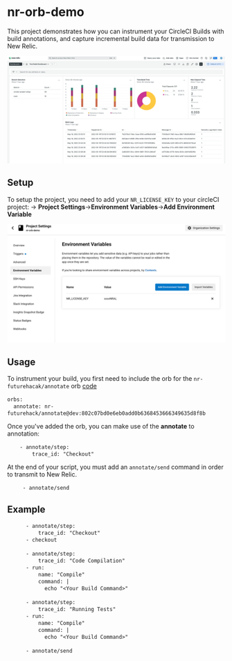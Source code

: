 # nr-orb-demo

This project demonstrates how you can instrument your CircleCI Builds with build annotations, and capture incremental build data for transmission to New Relic.

![Example Dashboard](https://github.com/jhawkinsfuturehack/nr-orb-demo/blob/main/images/Test_Build_Dashboard___New_Relic_One.png)

## Setup
To setup the project, you need to add your `NR_LICENSE_KEY` to your circleCI project:
 -> **Project Settings**->**Environment Variables**->**Add Environment Variable**


![Configuration](https://github.com/jhawkinsfuturehack/nr-orb-demo/blob/main/images/Environment_Variables_-_nr-orb-demo.png?raw=true)

## Usage

To instrument your build, you first need to include the orb for the `nr-futurehacak/annotate` orb [code](https://github.com/jhawkinsfuturehack/nr-futurehack-orb)
```
orbs: 
  annotate: nr-futurehack/annotate@dev:802c07bd0e6eb0add0b6368453666349635d8f8b
```

Once you've added the orb, you can make use of the **annotate** to annotation:
```
    - annotate/step:
        trace_id: "Checkout"
```

At the end of your script, you must add an `annotate/send` command in order to transmit to New Relic.
```
     - annotate/send
```

## Example
```
      - annotate/step:
          trace_id: "Checkout"
      - checkout
      
      - annotate/step:
          trace_id: "Code Compilation"
      - run:
          name: "Compile"
          command: |
            echo "<Your Build Command>"
 
      - annotate/step:
          trace_id: "Running Tests"
      - run:
          name: "Compile"
          command: |
            echo "<Your Build Command>"
     
      - annotate/send
```
